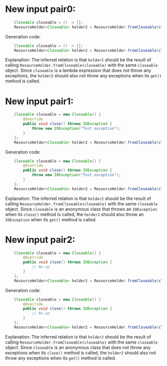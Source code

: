 # New input pair0:
```java
    Closeable closeable = () -> {};
    ResourceHolder<Closeable> holder2 = ResourceHolder.fromCloseable(closeable);
```
Generation code:
```java
    Closeable closeable = () -> {};
    ResourceHolder<Closeable> holder2 = ResourceHolder.fromCloseable(closeable);
```
Explanation: The inferred relation is that `holder2` should be the result of calling `ResourceHolder.fromCloseable(closeable)` with the same `closeable` object. Since `closeable` is a lambda expression that does not throw any exceptions, the `holder2` should also not throw any exceptions when its `get()` method is called.

# New input pair1:
```java
    Closeable closeable = new Closeable() {
        @Override
        public void close() throws IOException {
            throw new IOException("Test exception");
        }
    };
    ResourceHolder<Closeable> holder2 = ResourceHolder.fromCloseable(closeable);
```
Generation code:
```java
    Closeable closeable = new Closeable() {
        @Override
        public void close() throws IOException {
            throw new IOException("Test exception");
        }
    };
    ResourceHolder<Closeable> holder2 = ResourceHolder.fromCloseable(closeable);
```
Explanation: The inferred relation is that `holder2` should be the result of calling `ResourceHolder.fromCloseable(closeable)` with the same `closeable` object. Since `closeable` is an anonymous class that throws an `IOException` when its `close()` method is called, the `holder2` should also throw an `IOException` when its `get()` method is called.

# New input pair2:
```java
    Closeable closeable = new Closeable() {
        @Override
        public void close() throws IOException {
            // No-op
        }
    };
    ResourceHolder<Closeable> holder2 = ResourceHolder.fromCloseable(closeable);
```
Generation code:
```java
    Closeable closeable = new Closeable() {
        @Override
        public void close() throws IOException {
            // No-op
        }
    };
    ResourceHolder<Closeable> holder2 = ResourceHolder.fromCloseable(closeable);
```
Explanation: The inferred relation is that `holder2` should be the result of calling `ResourceHolder.fromCloseable(closeable)` with the same `closeable` object. Since `closeable` is an anonymous class that does not throw any exceptions when its `close()` method is called, the `holder2` should also not throw any exceptions when its `get()` method is called.
